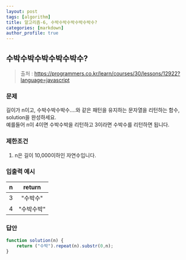 ```yaml
---
layout: post
tags: [algorithm]
title: 알고리즘-6, 수박수박수박수박수박수?
categories: [markdown]
author_profile: true
---
```


## 수박수박수박수박수박수?
> 출처 : <https://programmers.co.kr/learn/courses/30/lessons/12922?language=javascript>

### 문제  
길이가 n이고, 수박수박수박수....와 같은 패턴을 유지하는 문자열을 리턴하는 함수, solution을 완성하세요.  
예를들어 n이 4이면 수박수박을 리턴하고 3이라면 수박수를 리턴하면 됩니다. 

### 제한조건
1. n은 길이 10,000이하인 자연수입니다.

### 입출력 예시 
| n | return |  
| :--: | :--: |
| 3 | "수박수" |  
| 4 | "수박수박" |  

### 답안  
``` javascript
function solution(n) {
    return ("수박").repeat(n).substr(0,n);
}
```

